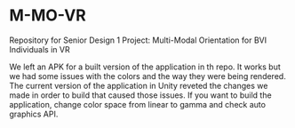 # M-MO-VR
Repository for Senior Design 1 Project: Multi-Modal Orientation for BVI Individuals in VR

We left an APK for a built version of the application in th repo. It works but we had some issues with the colors and the way they were being rendered.
The current version of the application in Unity reveted the changes we made in order to build that caused those issues. If you want to build the
application, change color space from linear to gamma and check auto graphics API.
